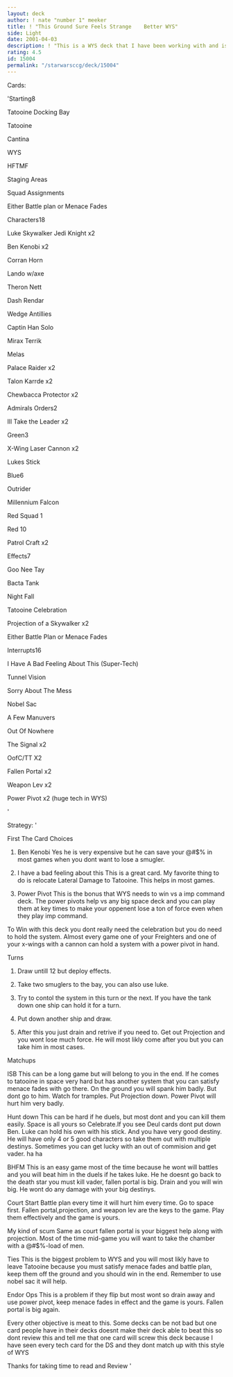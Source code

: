 ```yaml
---
layout: deck
author: ! nate "number 1" meeker
title: ! "This Ground Sure Feels Strange    Better WYS"
side: Light
date: 2001-04-03
description: ! "This is a WYS deck that I have been working with and is undefeated in three tounaments."
rating: 4.5
id: 15004
permalink: "/starwarsccg/deck/15004"
---
```

Cards: 

'Starting8

Tatooine Docking Bay

Tatooine

Cantina

WYS

HFTMF

Staging Areas

Squad Assignments

Either Battle plan or Menace Fades


Characters18

Luke Skywalker Jedi Knight x2

Ben Kenobi x2

Corran Horn

Lando w/axe

Theron Nett

Dash Rendar

Wedge Antillies

Captin Han Solo

Mirax Terrik

Melas

Palace Raider x2

Talon Karrde x2

Chewbacca Protector x2


Admirals Orders2

Ill Take the Leader x2


Green3

X-Wing Laser Cannon x2

Lukes Stick


Blue6

Outrider

Millennium Falcon

Red Squad 1

Red 10

Patrol Craft x2


Effects7

Goo Nee Tay

Bacta Tank

Night Fall

Tatooine Celebration

Projection of a Skywalker x2

Either Battle Plan or Menace Fades


Interrupts16

I Have A Bad Feeling About This (Super-Tech)

Tunnel Vision

Sorry About The Mess

Nobel Sac

A Few Manuvers

Out Of Nowhere

The Signal x2

OofC/TT X2

Fallen Portal x2

Weapon Lev x2

Power Pivot x2 (huge tech in WYS)

'

Strategy: '

First The Card Choices

1. Ben Kenobi Yes he is very expensive but he can save your @#$% in most games when you dont want to lose a smugler.

2. I have a bad feeling about this This is a great card. My favorite thing to do is relocate Lateral Damage to Tatooine. This helps in most games.

3. Power Pivot This is the bonus that WYS needs to win vs a imp command deck. The power pivots help vs any big space deck and you can play them at key times to make your oppenent lose a ton of force even when they play imp command.


To Win with this deck you dont really need the celebration but you do need to hold the system. Almost every game one of your Freighters and one of your x-wings with a cannon can hold a system with a power pivot in hand.


Turns

1. Draw untill 12 but deploy effects.

2. Take two smuglers to the bay, you can also use luke.

3. Try to contol the system in this turn or the next. If you have the tank down one ship can hold it for a turn.

4. Put down another ship and draw.

5. After this you just drain and retrive if you need to. Get out Projection and you wont lose much force. He will most likly come after you but you can take him in most cases.


Matchups

ISB This can be a long game but will belong to you in the end. If he comes to tatooine in space very hard but has another system that you can satisfy menace fades with go there. On the ground you will spank him badly. But dont go to him. Watch for tramples. Put Projection down. Power Pivot will hurt him very badly.


Hunt down This can be hard if he duels, but most dont and you can kill them easily. Space is all yours so Celebrate.If you see Deul cards dont put down Ben. Luke can hold his own with his stick. And you have very good destiny. He will have only 4 or 5 good characters so take them out with multiple destinys. Sometimes you can get lucky with an out of commision and get vader. ha ha


BHFM This is an easy game most of the time because he wont will battles and you will beat him in the duels if he takes luke. He he doesnt go back to the death star you must kill vader, fallen portal is big. Drain and you will win big. He wont do any damage with your big destinys.


Court Start Battle plan every time it will hurt him every time. Go to space first. Fallen portal,projection, and weapon lev are the keys to the game. Play them effectively and the game is yours.


My kind of scum Same as court fallen portal is your biggest help along with projection. Most of the time mid-game you will want to take the chamber with a @#$%-load of men.


Ties This is the biggest problem to WYS and you will most likly have to leave Tatooine because you must satisfy menace fades and battle plan, keep them off the ground and you should win in the end. Remember to use nobel sac it will help.


Endor Ops This is a problem if they flip but most wont so drain away and use power pivot, keep menace fades in effect and the game is yours. Fallen portal is big again.


Every other objective is meat to this. Some decks can be not bad but one card people have in their decks doesnt make their deck able to beat this so dont review this and tell me that one card will screw this deck because I have seen every tech card for the DS and they dont match up with this style of WYS 

Thanks for taking time to read and Review '
